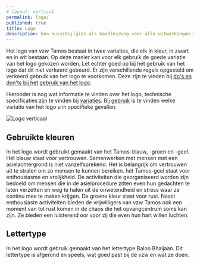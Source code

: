 ```yaml
---
# layout: vertical
permalink: logo/
published: true
title: Logo
description: Een huisstijlgids als handleiding voor alle uitwerkingen voor vzw Tamos. Alle informatie over het gebruik van de verschillende versies van het logo. 
---
```


Het logo van vzw Tamos bestaat in twee variaties, die elk in kleur, in zwart en in wit bestaan. Op deze manier kan voor elk gebruik de goede variatie van het logo gekozen worden. Let echter goed op bij het gebruik van het logo dat dit niet verkeerd gebeurd. Er zijn verschillende regels opgesteld om verkeerd gebruik van het logo te voorkomen. Deze zijn te vinden bij <a href="{{ '/logo/dosdonts.html' | relative_url }}">do's en don'ts bij het gebruik van het logo</a>.

Hieronder is nog wat informatie te vinden over het logo, technische specificaties zijn te vinden bij <a href="{{'/logo/variaties.html' | relative_url }}"> variaties</a>. Bij <a href="{{'/logo/gebruik.html' | relative_url }}"> gebruik</a> is te vinden welke variatie van het logo u in specifieke gevallen. 

<img src="{{ '/images/logo.png' | relative_url }}" alt="Logo verticaal" class="w-50">

## Gebruikte kleuren
In het logo wordt gebruikt gemaakt van het Tamos-blauw, -groen en -geel. Het blauw staat voor vertrouwen. Samenwerken met mensen met een asielachtergrond is niet vanzelfsprekend. Het is belangrijk om vertrouwen uit te stralen om zo mensen te kunnen bereiken. het Tamos-geel staat voor enthousiasme en vrolijkheid. De activiteiten die georganiseerd worden zijn bedoeld om mensen die in de asielprocedure zitten even hun gedachten te laten verzetten en weg te halen uit de onwetendheid en stress waar ze continu mee te maken krijgen. De groene kleur staat voor rust. Naast enthousiaste activiteiten bieden de vrijwilligers van vzw Tamos ook een moment van tot rust komen in de chaos die het opvangcentrum soms kan zijn. Ze bieden een luisterend oor voor zij die even hun hart willen luchten. 

## Lettertype

In het logo wordt gebruik gemaakt van het lettertype Baloo Bhaijaan. Dit lettertype is afgerond en speels, wat goed past bij de vzw en wat ze doen.